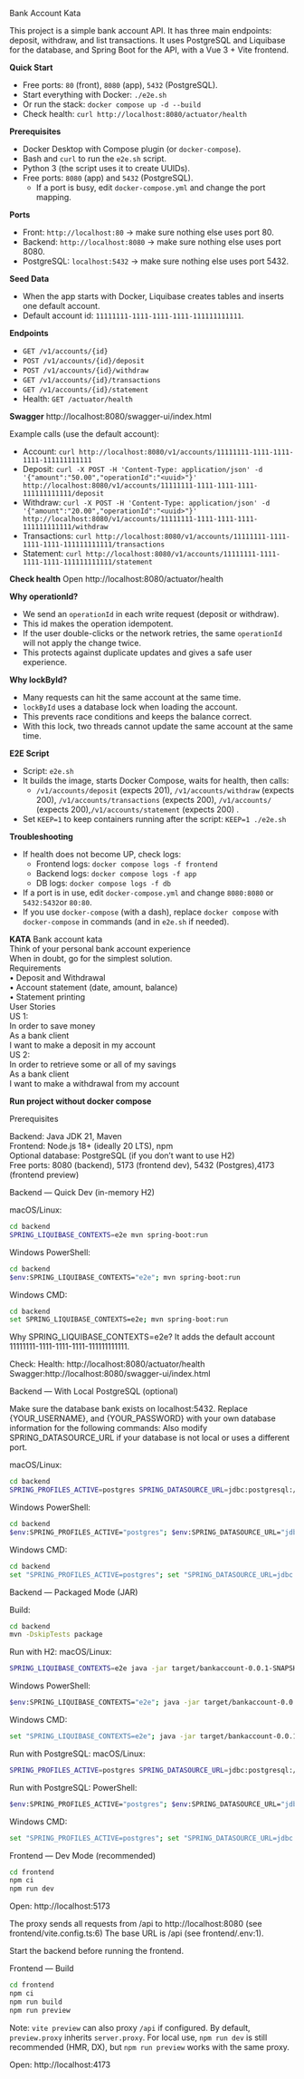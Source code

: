 Bank Account Kata

This project is a simple bank account API. It has three main endpoints: deposit, withdraw, and list transactions. It uses PostgreSQL and Liquibase for the database, and Spring Boot for the API, with a Vue 3 + Vite frontend.

**Quick Start**
- Free ports: `80` (front), `8080` (app), `5432` (PostgreSQL).
- Start everything with Docker: `./e2e.sh`
- Or run the stack: `docker compose up -d --build`
- Check health: `curl http://localhost:8080/actuator/health`

**Prerequisites**
- Docker Desktop with Compose plugin (or `docker-compose`).
- Bash and `curl` to run the `e2e.sh` script.
- Python 3 (the script uses it to create UUIDs).
- Free ports: `8080` (app) and `5432` (PostgreSQL).
  - If a port is busy, edit `docker-compose.yml` and change the port mapping.

**Ports**
- Front: `http://localhost:80` → make sure nothing else uses port 80.
- Backend: `http://localhost:8080` → make sure nothing else uses port 8080.
- PostgreSQL: `localhost:5432` → make sure nothing else uses port 5432.

**Seed Data**
- When the app starts with Docker, Liquibase creates tables and inserts one default account.
- Default account id: `11111111-1111-1111-1111-111111111111`.

**Endpoints**
- `GET /v1/accounts/{id}`
- `POST /v1/accounts/{id}/deposit`
- `POST /v1/accounts/{id}/withdraw`
- `GET /v1/accounts/{id}/transactions`
- `GET /v1/accounts/{id}/statement`
- Health: `GET /actuator/health`

**Swagger**
http://localhost:8080/swagger-ui/index.html

Example calls (use the default account):
- Account: `curl http://localhost:8080/v1/accounts/11111111-1111-1111-1111-111111111111`
- Deposit: `curl -X POST -H 'Content-Type: application/json' -d '{"amount":"50.00","operationId":"<uuid>"}' http://localhost:8080/v1/accounts/11111111-1111-1111-1111-111111111111/deposit`
- Withdraw: `curl -X POST -H 'Content-Type: application/json' -d '{"amount":"20.00","operationId":"<uuid>"}' http://localhost:8080/v1/accounts/11111111-1111-1111-1111-111111111111/withdraw`
- Transactions: `curl http://localhost:8080/v1/accounts/11111111-1111-1111-1111-111111111111/transactions`
- Statement: `curl http://localhost:8080/v1/accounts/11111111-1111-1111-1111-111111111111/statement`

**Check health**
 Open http://localhost:8080/actuator/health

**Why operationId?**
- We send an `operationId` in each write request (deposit or withdraw).
- This id makes the operation idempotent.
- If the user double-clicks or the network retries, the same `operationId` will not apply the change twice.
- This protects against duplicate updates and gives a safe user experience.

**Why lockById?**
- Many requests can hit the same account at the same time.
- `lockById` uses a database lock when loading the account.
- This prevents race conditions and keeps the balance correct.
- With this lock, two threads cannot update the same account at the same time.

**E2E Script**
- Script: `e2e.sh`
- It builds the image, starts Docker Compose, waits for health, then calls:
  - `/v1/accounts/deposit` (expects 201), `/v1/accounts/withdraw` (expects 200), `/v1/accounts/transactions` (expects 200), `/v1/accounts/` (expects 200),`/v1/accounts/statement` (expects 200) .
- Set `KEEP=1` to keep containers running after the script: `KEEP=1 ./e2e.sh`

**Troubleshooting**
- If health does not become UP, check logs:
  - Frontend logs: `docker compose logs -f frontend`
  - Backend logs: `docker compose logs -f app`
  - DB logs: `docker compose logs -f db`
- If a port is in use, edit `docker-compose.yml` and change `8080:8080` or `5432:5432`or `80:80`.
- If you use `docker-compose` (with a dash), replace `docker compose` with `docker-compose` in commands (and in `e2e.sh` if needed).

**KATA**
Bank account kata  
Think of your personal bank account experience  
When in doubt, go for the simplest solution.  
Requirements  
• Deposit and Withdrawal  
• Account statement (date, amount, balance)  
• Statement printing  
User Stories  
US 1:  
In order to save money    
As a bank client  
I want to make a deposit in my account  
US 2:  
In order to retrieve some or all of my savings  
As a bank client  
I want to make a withdrawal from my account  

**Run project without docker compose**

Prerequisites

Backend: Java JDK 21, Maven  
Frontend: Node.js 18+ (ideally 20 LTS), npm  
Optional database: PostgreSQL (if you don’t want to use H2)  
Free ports:
8080 (backend), 5173 (frontend dev), 5432 (Postgres),4173 (frontend preview)

Backend — Quick Dev (in-memory H2)

macOS/Linux:  
```bash
cd backend  
SPRING_LIQUIBASE_CONTEXTS=e2e mvn spring-boot:run
```


Windows PowerShell:  
```bash
cd backend  
$env:SPRING_LIQUIBASE_CONTEXTS="e2e"; mvn spring-boot:run
```

Windows CMD:
```bash
cd backend  
set SPRING_LIQUIBASE_CONTEXTS=e2e; mvn spring-boot:run
```

Why SPRING_LIQUIBASE_CONTEXTS=e2e? It adds the default account
11111111-1111-1111-1111-111111111111.

Check: Health: http://localhost:8080/actuator/health
Swagger:http://localhost:8080/swagger-ui/index.html

Backend — With Local PostgreSQL (optional)

Make sure the database bank exists on localhost:5432.
Replace {YOUR_USERNAME}, and {YOUR_PASSWORD} with your own database information for the following commands:
Also modify SPRING_DATASOURCE_URL if your database is not local or uses a different port.

macOS/Linux:  
```bash
cd backend  
SPRING_PROFILES_ACTIVE=postgres SPRING_DATASOURCE_URL=jdbc:postgresql://localhost:5432/bank SPRING_DATASOURCE_USERNAME={YOUR_USERNAME} SPRING_DATASOURCE_PASSWORD={YOUR_PASSWORD} SPRING_LIQUIBASE_CONTEXTS=e2e mvn spring-boot:run
```

Windows PowerShell:  
```bash
cd backend  
$env:SPRING_PROFILES_ACTIVE="postgres"; $env:SPRING_DATASOURCE_URL="jdbc:postgresql://localhost:5432/bank"; $env:SPRING_DATASOURCE_USERNAME="{YOUR_USERNAME}"; $env:SPRING_DATASOURCE_PASSWORD="{YOUR_PASSWORD}"; $env:SPRING_LIQUIBASE_CONTEXTS="e2e"; mvn spring-boot:run
```
Windows CMD:  
```bash
cd backend  
set "SPRING_PROFILES_ACTIVE=postgres"; set "SPRING_DATASOURCE_URL=jdbc:postgresql://localhost:5432/bank"; set "SPRING_DATASOURCE_USERNAME={YOUR_USERNAME}"; set "SPRING_DATASOURCE_PASSWORD={YOUR_PASSWORD}"; set "SPRING_LIQUIBASE_CONTEXTS=e2e"; mvn spring-boot:run
```

Backend — Packaged Mode (JAR)

Build:
```bash
cd backend
mvn -DskipTests package
```

Run with H2: macOS/Linux:  
```bash
SPRING_LIQUIBASE_CONTEXTS=e2e java -jar target/bankaccount-0.0.1-SNAPSHOT.jar
```

Windows PowerShell:  
```bash
$env:SPRING_LIQUIBASE_CONTEXTS="e2e"; java -jar target/bankaccount-0.0.1-SNAPSHOT.jar
```

Windows CMD:  
```bash
set "SPRING_LIQUIBASE_CONTEXTS=e2e"; java -jar target/bankaccount-0.0.1-SNAPSHOT.jar
```

Run with PostgreSQL: macOS/Linux:  
```bash
SPRING_PROFILES_ACTIVE=postgres SPRING_DATASOURCE_URL=jdbc:postgresql://localhost:5432/bank SPRING_DATASOURCE_USERNAME={YOUR_USERNAME} SPRING_DATASOURCE_PASSWORD={YOUR_PASSWORD} SPRING_LIQUIBASE_CONTEXTS=e2e java -jar target/bankaccount-0.0.1-SNAPSHOT.jar
```

Run with PostgreSQL: PowerShell:  
```bash
$env:SPRING_PROFILES_ACTIVE="postgres"; $env:SPRING_DATASOURCE_URL="jdbc:postgresql://localhost:5432/bank"; $env:SPRING_DATASOURCE_USERNAME="{YOUR_USERNAME}"; $env:SPRING_DATASOURCE_PASSWORD="{YOUR_PASSWORD}"; $env:SPRING_LIQUIBASE_CONTEXTS="e2e"; java -jar target/bankaccount-0.0.1-SNAPSHOT.jar
```

Windows CMD:  
```bash
set "SPRING_PROFILES_ACTIVE=postgres"; set "SPRING_DATASOURCE_URL=jdbc:postgresql://localhost:5432/bank"; set "SPRING_DATASOURCE_USERNAME={YOUR_USERNAME}"; set "SPRING_DATASOURCE_PASSWORD={YOUR_PASSWORD}"; set "SPRING_LIQUIBASE_CONTEXTS=e2e"; java -jar target/bankaccount-0.0.1-SNAPSHOT.jar
```

Frontend — Dev Mode (recommended)

```bash
cd frontend  
npm ci 
npm run dev
```

Open: http://localhost:5173

The proxy sends all requests from /api to http://localhost:8080 (see
frontend/vite.config.ts:6) The base URL is /api (see frontend/.env:1).

Start the backend before running the frontend.

Frontend — Build

```bash
cd frontend 
npm ci  
npm run build  
npm run preview
```

Note: `vite preview` can also proxy `/api` if configured. By default, `preview.proxy` inherits `server.proxy`. 
For local use, `npm run dev` is still recommended (HMR, DX), but `npm run preview` works with the same proxy.

Open: http://localhost:4173
